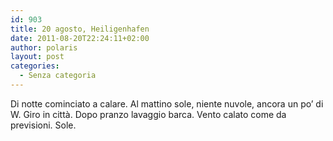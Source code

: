 ```yaml
---
id: 903
title: 20 agosto, Heiligenhafen
date: 2011-08-20T22:24:11+02:00
author: polaris
layout: post
categories:
  - Senza categoria
---
```

Di notte cominciato a calare. Al mattino sole, niente nuvole, ancora un po&#8217; di W. Giro in città. Dopo pranzo lavaggio barca. Vento calato come da previsioni. Sole.